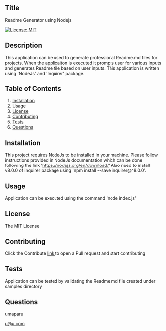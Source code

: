 
  ## Title
  Readme Generator using Nodejs  
  
  [![License: MIT](https://img.shields.io/badge/License-MIT-yellow.svg)](https://opensource.org/licenses/MIT)
  
  ## Description 
  This application can be used to generate professional Readme.md files for projects. When the applicaiton is executed it prompts user for various inputs and generates Readme file based on user inputs. This application is written using 'NodeJs' and 'Inquirer' package.
  
  ## Table of Contents
  1. [Installation](#Installation)
  2. [Usage](#Usage)
  3. [License](#License)
  4. [Contributing](#Contributing)
  5. [Tests](#Tests)
  6. [Questions](#Questions)
  
  ## Installation
  This project requires NodeJs to be installed in your machine. Please follow instructions provided in NodeJs documentation which can be done following the link 'https://nodejs.org/en/download/'   Also need to install v8.0.0 of inquirer package using 'npm install --save inquirer@^8.0.0'. 
  ## Usage
  Application can be executed using the command 'node index.js'
  ## License
 
  The MIT License 
  ## Contributing
  Click the Contribute <a href='https://github.com/umaparu/readme-gen'>link </a> to open a Pull request and start contributing
  ## Tests
  Application can be tested by validating the Readme.md file created under samples directory
  ## Questions
  umaparu

  u@u.com
  
